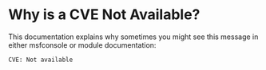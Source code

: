 # Why is a CVE Not Available?
This documentation explains why sometimes you might see this message in either msfconsole or module documentation:
```
CVE: Not available
```

